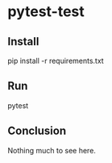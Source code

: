# pytest-test

## Install

pip install -r requirements.txt

## Run

pytest

## Conclusion

Nothing much to see here.
